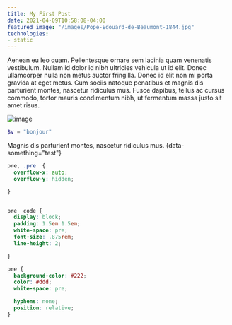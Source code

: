 ```yaml
---
title: My First Post
date: 2021-04-09T10:58:08-04:00
featured_image: "/images/Pope-Edouard-de-Beaumont-1844.jpg"
technologies: 
- static
---
```


Aenean eu leo quam. Pellentesque ornare sem lacinia quam venenatis vestibulum. Nullam id dolor id nibh ultricies vehicula ut id elit. Donec ullamcorper nulla non metus auctor fringilla. Donec id elit non mi porta gravida at eget metus. Cum sociis natoque penatibus et magnis dis parturient montes, nascetur ridiculus mus. Fusce dapibus, tellus ac cursus commodo, tortor mauris condimentum nibh, ut fermentum massa justo sit amet risus.

![image](https://www.url.com/img/image.jpg)

```php
$v = "bonjour"
```

Magnis dis parturient montes, nascetur ridiculus mus.
{data-something="test"}

```css
pre, .pre  {
  overflow-x: auto;
  overflow-y: hidden;

}


pre  code {
  display: block;
  padding: 1.5em 1.5em;
  white-space: pre;
  font-size: .875rem;
  line-height: 2;

}

pre {
  background-color: #222;
  color: #ddd;
  white-space: pre;

  hyphens: none;
  position: relative;
}

```